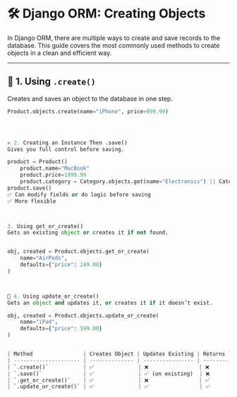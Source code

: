 # 🛠️ Django ORM: Creating Objects

In Django ORM, there are multiple ways to create and save records to the database. This guide covers the most commonly used methods to create objects in a clean and efficient way.

---

## 🧱 1. Using `.create()`

Creates and saves an object to the database in one step.

```python
Product.objects.create(name="iPhone", price=999.99)




✍️ 2. Creating an Instance Then .save()
Gives you full control before saving.

product = Product()
    product.name="MacBook"
    product.price=1999.99
    product.category = Category.objects.get(name="Electronics") || Category(pk=1) ||
product.save()
✅ Can modify fields or do logic before saving
✅ More flexible



3. Using get_or_create()
Gets an existing object or creates it if not found.


obj, created = Product.objects.get_or_create(
    name="AirPods",
    defaults={"price": 249.00}
)



🔁 4. Using update_or_create()
Gets an object and updates it, or creates it if it doesn’t exist.

obj, created = Product.objects.update_or_create(
    name="iPad",
    defaults={"price": 599.00}
)


| Method                | Creates Object | Updates Existing | Returns `(obj, created)` | Notes               |
| --------------------- | -------------- | ---------------- | ------------------------ | ------------------- |
| `.create()`           | ✅              | ❌                | ❌                        | Simple one-liner    |
| `.save()`             | ✅              | ✅ (on existing)  | ❌                        | Manual, flexible    |
| `.get_or_create()`    | ✅              | ❌                | ✅                        | Avoids duplicates   |
| `.update_or_create()` | ✅              | ✅                | ✅                        | Good for sync logic |
